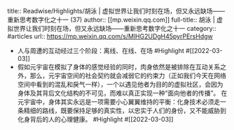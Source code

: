 title:: Readwise/Highlights/胡泳 | 虚拟世界让我们时刻在场，但又永远缺场——重新思考数字化之十一 (37)
author:: [[mp.weixin.qq.com]]
full-title:: 胡泳 | 虚拟世界让我们时刻在场，但又永远缺场——重新思考数字化之十一
category:: #articles
url:: https://mp.weixin.qq.com/s/MlHG2UDgH45pyrPErsHdgw

- 人与周遭的互动经过三个阶段：离线、在线、在场 #Highlight #[[2022-03-03]]
- 假如元宇宙在模拟了身体的感觉经验的同时，肉身依然是被排除在互动关系之外，那么，元宇宙空间的社会契约就会减弱它的约束力（正如我们今天在网络空间中看到的混乱和戾气一样），一个以遇见他者为目的的虚拟社区，会因为身体及其背后文化结构的不可见，而难以真正实现一种“面向他者的传播”。 在元宇宙中，身体其实永远是一项需要小心翼翼维持的平衡：化身技术必须走一条精细的路线，既要保持足够的真实性，以忠实于人们的身份，又不能威胁到化身背后的人的心理健康。 #Highlight #[[2022-03-03]]